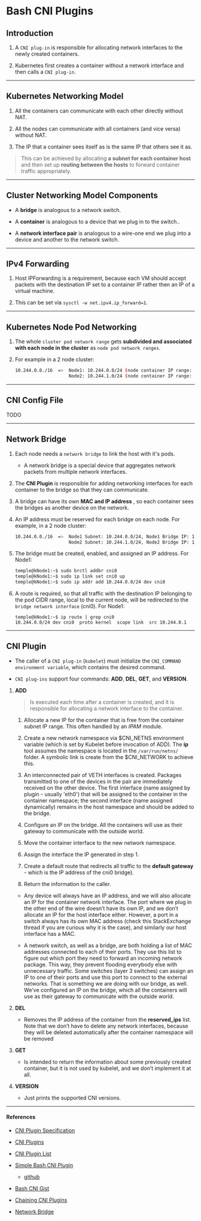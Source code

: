 # Bash CNI Plugins

## Introduction

1. A `CNI plug-in` is responsible for allocating network interfaces to the newly created containers. 

2. Kubernetes first creates a container without a network interface and then calls a `CNI plug-in`.


---

## Kubernetes Networking Model

1. All the containers can communicate with each other directly without NAT.

2. All the nodes can communicate with all containers (and vice versa) without NAT.

3. The IP that a container sees itself as is the same IP that others see it as.

> This can be achieved by allocating __a subnet for each container host__ and then set up __routing between the hosts__ to forward container traffic appropriately.

---

## Cluster Networking Model Components

* A __bridge__ is analogous to a network switch.

* A __container__ is analogous to a device that we plug in to the switch..

* A __network interface pair__ is analogous to a wire-one end we plug into a device and another to the network switch.

---

## IPv4 Forwarding

1. Host IPForwarding is a requirement, because each VM should accept packets with the destination IP set to a container IP rather then an IP of a virtual machine. 

2. This can be set via ```sysctl -w net.ipv4.ip_forward=1```.

---

## Kubernetes Node Pod Networking

1. The whole `cluster pod network range` gets __subdivided and associated with each node in the cluster__ as `node pod network ranges`. 

2. For example in a 2 node cluster:

    ```bash
    10.244.0.0./16  =>  Node1: 10.244.0.0/24 (node container IP range: 10.244.0.0 – 10.244.0.255) (255 IPs)
                        Node2: 10.244.1.0/24 (node container IP range: 10.244.1.0 – 10.244.1.255) (255 IPs)
    ```

--- 

## CNI Config File

TODO

---

## Network Bridge

1. Each node needs a `network bridge` to link the host with it's pods. 

    * A network bridge is a special device that aggregates network packets from multiple network interfaces. 

2. The __CNI Plugin__ is responsible for adding networking interfaces for each container to the bridge so that they can communicate.

3. A bridge can have its own __MAC and IP address__ , so each container sees the bridges as another device on the network.

4. An IP address must be reserved for each bridge on each node. For example, in a 2 node cluster:

    ```bash
    10.244.0.0./16  =>  Node1 Subnet: 10.244.0.0/24, Node1 Bridge IP: 10.244.0.1/32
                        Node2 Subnet: 10.244.1.0/24, Node2 Bridge IP: 10.244.1.1/32 
    ```

5. The bridge must be created, enabled, and assigned an IP address. For Node1:

    ```bash
    temple@kNode1:~$ sudo brctl addbr cni0
    temple@kNode1:~$ sudo ip link set cni0 up
    temple@kNode1:~$ sudo ip addr add 10.244.0.0/24 dev cni0
    ```

6. A route is required, so that all traffic with the destination IP belonging to the pod CIDR range, local to the current node, will be redirected to the `bridge network interface` (cni0). For Node1:

    ```
    temple@kNode1:~$ ip route | grep cni0
    10.244.0.0/24 dev cni0  proto kernel  scope link  src 10.244.0.1
    ```

---

## CNI Plugin

* The caller of a `CNI plug-in` (`kubelet`) must initialize the `CNI_COMMAND environment variable`, which contains the desired command. 

* `CNI plug-ins` support four commands: __ADD__, __DEL__, __GET__, and __VERSION__.

1. __ADD__

    > Is executed each time after a container is created, and it is responsible for allocating a network interface to the container.

    1. Allocate a new IP for the container that is free from the container subnet IP range. This often handled by an _IPAM_ module.

    2. Create a new network namespace via $CNI_NETNS environment variable (which is set by Kubelet before invocation of ADD). The __ip__ tool assumes the namespace is located in the ```/var/run/netns/``` folder. A symbolic link is create from the $CNI_NETWORK to achieve this.

    3. An interconnected pair of VETH interfaces is created. Packages transmitted to one of the devices in the pair are immediately received on the other device. The first interface (name assigned by plugin - usually 'eth0') that will be assigned to the container in the container namespace; the second interface (name assigned dynamically) remains in the host namespace and should be added to the bridge.

    4. Configure an IP on the bridge. All the containers will use as their gateway to communicate with the outside world.

    5. Move the container interface to the new network namespace.

    6. Assign the interface the IP generated in step 1.

    7. Create a default route that redirects all traffic to the __default gateway__ - which is the IP address of the cni0 bridge).

    8. Return the information to the caller.

    * Any device will always have an IP address, and we will also allocate an IP for the container network interface. The port where we plug in the other end of the wire doesn’t have its own IP, and we don’t allocate an IP for the host interface either. However, a port in a switch always has its own MAC address (check this StackExchange thread if you are curious why it is the case), and similarly our host interface has a MAC.

    * A network switch, as well as a bridge, are both holding a list of MAC addresses connected to each of their ports. They use this list to figure out which port they need to forward an incoming network package. This way, they prevent flooding everybody else with unnecessary traffic. Some switches (layer 3 switches) can assign an IP to one of their ports and use this port to connect to the external networks. That is something we are doing with our bridge, as well. We’ve configured an IP on the bridge, which all the containers will use as their gateway to communicate with the outside world.

2. __DEL__

    * Removes the IP address of the container from the __reserved_ips__ list. Note that we don’t have to delete any network interfaces, because they will be deleted automatically after the container namespace will be removed

3. __GET__

    * Is intended to return the information about some previously created container, but it is not used by kubelet, and we don’t implement it at all.

3. __VERSION__ 

    * Just prints the supported CNI versions.

---

#### References

* [CNI Plugin Specification](https://github.com/containernetworking/cni/blob/master/SPEC.md)

* [CNI Plugins](https://kubernetes.io/docs/concepts/extend-kubernetes/compute-storage-net/network-plugins/)

* [CNI Plugin List](https://kubernetes.io/docs/concepts/cluster-administration/networking/#how-to-implement-the-kubernetes-networking-model)

* [Simple Bash CNI Plugin](https://www.altoros.com/blog/kubernetes-networking-writing-your-own-simple-cni-plug-in-with-bash/)

    * [github](https://github.com/s-matyukevich/bash-cni-plugin)

* [Bash CNI Gist](https://gist.github.com/Andrei-Pozolotin/6bc4f2caa18700cdd94d910e588a555c)

* [Chaining CNI Plugins](https://karampok.me/posts/chained-plugins-cni/)

* [Network Bridge](https://en.wikipedia.org/wiki/Bridging_(networking))
